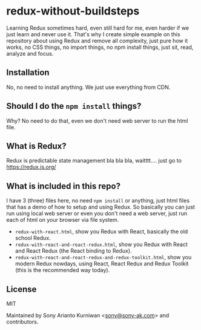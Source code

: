 # redux-without-buildsteps

Learning Redux sometimes hard, even still hard for me, even harder if we just learn and never use it. That's why I create simple example on this repository about using Redux and remove all complexity, just pure how it works, no CSS things, no import things, no npm install things, just sit, read, analyze and focus.

## Installation
No, no need to install anything. We just use everything from CDN.

## Should I do the `npm install` things?
Why? No need to do that, even we don't need web server to run the html file.

## What is Redux?
Redux is predictable state management bla bla bla, waitttt.... just go to https://redux.js.org/

## What is included in this repo?

I have 3 (three) files here, no need `npm install` or anything, just html files that has a demo of how to setup and using Redux. So basically you can just run using local web server or even you don't need a web server, just run each of html on your browser via file system.

- `redux-with-react.html`, show you Redux with React, basically the old school Redux.
- `redux-with-react-and-react-redux.html`, show you Redux with React and React Redux (the React binding to Redux).
- `redux-with-react-and-react-redux-and-redux-toolkit.html`, show you modern Redux nowdays, using React, React Redux and Redux Toolkit (this is the recommended way today).

## License

MIT

Maintained by Sony Arianto Kurniwan <<sony@sony-ak.com>> and contributors.
